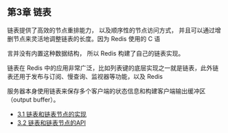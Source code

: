 ## 第3章 链表

链表提供了高效的节点重排能力， 以及顺序性的节点访问方式， 并且可以通过增删节点来灵活地调整链表的长度。因为 Redis 使用的 C 语

言并没有内置这种数据结构， 所以 Redis 构建了自己的链表实现。

链表在 Redis 中的应用非常广泛，比如列表键的底层实现之一就是链表，此外链表还用于发布与订阅、慢查询、监视器等功能，以及 Redis

 服务器本身使用链表来保存多个客户端的状态信息和构建客户端输出缓冲区（output buffer）。

* [3.1 链表和链表节点的实现](https://github.com/zhu-rundong/redis-notes/blob/main/Chapter3/3.1.md)
* [3.2 链表和链表节点的API](https://github.com/zhu-rundong/redis-notes/blob/main/Chapter3/3.2.md)

